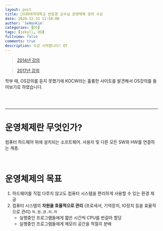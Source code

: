 ```yaml
---
layout: post
title: 🗽이화여자대학교 반효경 교수님 운영체제 강의 수강
date: 2020-12-31 11:50:00
author: 'SeWonKim'
categories: [OS]
tags: [jekyll, OS]
fullview: false
comments: true
description: 수강 시작합니다! OT
---
```


> [2014년 강의](http://www.kocw.net/home/search/kemView.do?kemId=1046323)

> [2017년 강의](http://www.kocw.net/home/search/kemView.do?kemId=1226304)

학부 때, OS강의를 듣지 못했기에 KOCW라는 훌륭한 사이트를 발견해서 OS강의를 들어보기로 하였습니다.

&nbsp;  
&nbsp;

---

# 운영체제란 무엇인가?

컴퓨터 하드웨어 위에 설치되는 소프트웨어.
사용자 및 다른 모든 SW와 HW를 연결하는 계층.

&nbsp;

# 운영체제의 목표

1. 하드웨어를 직접 다루지 않고도 컴퓨터 시스템을 편리하게 사용할 수 있는 환경 제공
2. 컴퓨터 시스템의 **자원을 효율적으로 관리** (프로세서, 기억장치, IO장치 등을 효율적으로 관리) `자.원.관.리.자`
   - 실행중인 프로그램들에게 짧은 시간씩 CPU를 번갈아 할당
   - 실행중인 프로그램들에게 메모리 공간을 적절히 분배

&nbsp;
&nbsp;
